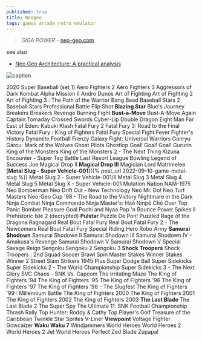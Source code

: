 ```yaml
---
published: true
title: Neogeo
tags: games arcade retro emulator
---
```

> _GIGA POWER_ - [neo-geo.com](https://www.neo-geo.com/) 

see also
- [	Neo Geo Architecture: A practical analysis ](https://news.ycombinator.com/item?id=40828068)

![caption](https://external-content.duckduckgo.com/iu/?u=https%3A%2F%2F1.bp.blogspot.com%2F-UiHYqDNiVkA%2FYCDCVgJ6vTI%2FAAAAAAAAAkg%2FM0owQ58EhPM6Va_9-Z6erOuBtMI_jhyjACLcBGAsYHQ%2Fs1920%2F2552760.jpg&f=1&nofb=1&ipt=69e9f584af0c0e30f4993d09d863dae8866bbaea7efc6a5cdf65e91e4c22b2cb&ipo=images)

2020 Super Baseball (set 1)
Aero Fighters 2
Aero Fighters 3
Aggressors of Dark Kombat
Alpha Mission II
Andro Dunos
Art of Fighting
Art of Fighting 2
Art of Fighting 3 : The Path of the Warrior
Bang Bead
Baseball Stars 2
Baseball Stars Professional
Battle Flip Shot
**Blazing Star**
Blue's Journey
Breakers
Breakers Revenge
Burning Fight
**Bust-a-Move**
Bust-A-Move Again
Captain Tomaday
Crossed Swords
Cyber-Lip
Double Dragon
Eight Man
Far East of Eden: Kabuki Klash
Fatal Fury 2
Fatal Fury 3: Road to the Final Victory
Fatal Fury : King of Fighters
Fatal Fury Special
Fight Fever
Fighter's History Dynamite
Football Frenzy
Galaxy Fight: Universal Warriors
Ganryu
Garou: Mark of the Wolves
Ghost Pilots
Ghostlop
Goal! Goal! Goal!
Gururin
King of the Monsters
King of the Monsters 2 - The Next Thing
Kizuna Encounter - Super Tag Battle
Last Resort
League Bowling
Legend of Success Joe
Magical Drop II
**Magical Drop III**
Magician Lord
Matrimelee
[**Metal Slug - Super Vehicle-001**]({% post_url 2022-09-10-game-metal-slug %})
Metal Slug 2 - Super Vehicle-001/II
Metal Slug 3
Metal Slug 4
Metal Slug 5
Metal Slug X - Super Vehicle-001
Mutation Nation
NAM-1975
Neo Bomberman
Neo Drift Out - New Technology
Neo Mr. Do!
Neo Turf Masters
Neo-Geo Cup '98 - The Road to the Victory
Nightmare in the Dark
Ninja Combat
Ninja Commando
Ninja Master's: Haō Ninpō Chō
Over Top
Panic Bomber
Pleasure Goal
Pochi and Nyaa
Pop 'n Bounce
Power Spikes II
Prehistoric Isle 2 (decrypted)
**Pulstar**
Puzzle De Pon!
Puzzled
Rage of the Dragons
Ragnagard
Real Bout Fatal Fury
Real Bout Fatal Fury 2 - The Newcomers
Real Bout Fatal Fury Special
Riding Hero
Robo Army
**Samurai Shodown**
Samurai Shodown II
Samurai Shodown III
Samurai Shodown IV - Amakusa's Revenge
Samurai Shodown V
Samurai Shodown V Special
Savage Reign
Sengoku
Sengoku 2
Sengoku 3
**Shock Troopers**
Shock Troopers : 2nd Squad
Soccer Brawl
Spin Master
Stakes Winner
Stakes Winner 2
Street Slam
Strikers 1945 Plus
Super Dodge Ball
Super Sidekicks
Super Sidekicks 2 - The World Championship
Super Sidekicks 3 - The Next Glory
SVC Chaos - SNK Vs. Capcom
The Irritating Maze
The King of Fighters '94
The King of Fighters '95
The King of Fighters '96
The King of Fighters '97
The King of Fighters '98 - The Slugfest
The King of Fighters '99 : Millennium Battle
The King of Fighters 2000
The King of Fighters 2001
The King of Fighters 2002
The King of Fighters 2003
**The Last Blade**
The Last Blade 2
The Super Spy
The Ultimate 11: SNK Football Championship
Thrash Rally
Top Hunter: Roddy &amp; Cathy
Top Player's Golf
Treasure of the Caribbean
Twinkle Star Sprites
V-Liner
**Viewpoint**
Voltage Fighter Gowcaizer
**Waku Waku 7**
Windjammers
World Heroes
World Heroes 2
World Heroes 2 Jet
World Heroes Perfect
Zed Blade
Zupapa!
